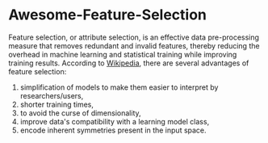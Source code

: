 # Awesome-Feature-Selection
Feature selection, or attribute selection, is an effective data pre-processing measure that removes redundant and invalid features, thereby reducing the overhead in machine learning and statistical training while improving training results. According to [Wikipedia](https://en.wikipedia.org/wiki/Feature_selection), there are several advantages of feature selection:
1. simplification of models to make them easier to interpret by researchers/users,
2. shorter training times,
3. to avoid the curse of dimensionality,
4. improve data's compatibility with a learning model class,
5. encode inherent symmetries present in the input space.
